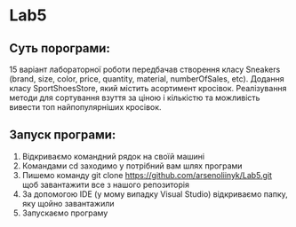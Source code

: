 # Lab5

## Суть порограми:
15 варіант лабораторної роботи передбачав створення класу Sneakers (brand, size, color, price, quantity, material, numberOfSales, etc). Додання класу SportShoesStore, який містить асортимент кросівок. Реалізування методи для сортування взуття за ціною і кількістю та можливість вивести топ найпопулярніших кросівок. 
## Запуск програми:
1) Відкриваємо командний рядок на своїй машині
2) Командами cd заходимо у потрібний вам шлях програми
3) Пишемо команду git clone https://github.com/arsenoliinyk/Lab5.git щоб завантажити все з нашого репозиторія
4) За допомогою IDE (у мому випадку Visual Studio) відкриваємо папку, яку щойно завантажили
5) Запускаємо програму